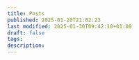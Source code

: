 ```yaml
---
title: Posts
published: 2025-01-20T21:02:23
last modified: 2025-01-30T09:42:10+01:00
draft: false
tags: 
description: 
---
```

